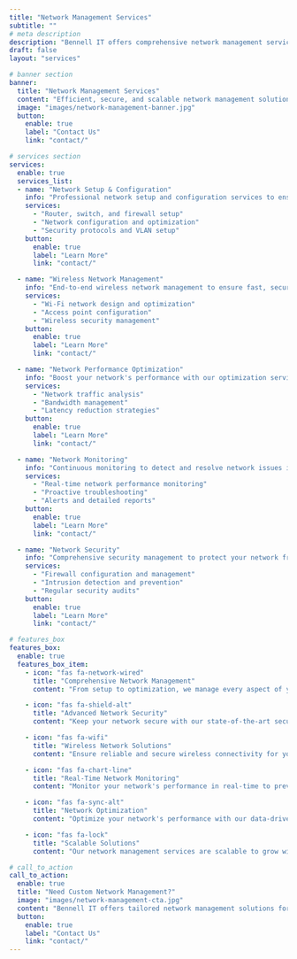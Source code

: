 ```yaml
---
title: "Network Management Services"
subtitle: ""
# meta description
description: "Bennell IT offers comprehensive network management services to ensure secure, reliable, and high-performance networks for your business."
draft: false
layout: "services"

# banner section
banner:
  title: "Network Management Services"
  content: "Efficient, secure, and scalable network management solutions to keep your business connected and secure."
  image: "images/network-management-banner.jpg"
  button:
    enable: true
    label: "Contact Us"
    link: "contact/"

# services section
services:
  enable: true
  services_list:
  - name: "Network Setup & Configuration"
    info: "Professional network setup and configuration services to ensure smooth operations and scalability."
    services:
      - "Router, switch, and firewall setup"
      - "Network configuration and optimization"
      - "Security protocols and VLAN setup"
    button:
      enable: true
      label: "Learn More"
      link: "contact/"

  - name: "Wireless Network Management"
    info: "End-to-end wireless network management to ensure fast, secure, and reliable connectivity for all users."
    services:
      - "Wi-Fi network design and optimization"
      - "Access point configuration"
      - "Wireless security management"
    button:
      enable: true
      label: "Learn More"
      link: "contact/"

  - name: "Network Performance Optimization"
    info: "Boost your network's performance with our optimization services to reduce latency and improve speed."
    services:
      - "Network traffic analysis"
      - "Bandwidth management"
      - "Latency reduction strategies"
    button:
      enable: true
      label: "Learn More"
      link: "contact/"

  - name: "Network Monitoring"
    info: "Continuous monitoring to detect and resolve network issues in real-time, ensuring maximum uptime."
    services:
      - "Real-time network performance monitoring"
      - "Proactive troubleshooting"
      - "Alerts and detailed reports"
    button:
      enable: true
      label: "Learn More"
      link: "contact/"

  - name: "Network Security"
    info: "Comprehensive security management to protect your network from external threats."
    services:
      - "Firewall configuration and management"
      - "Intrusion detection and prevention"
      - "Regular security audits"
    button:
      enable: true
      label: "Learn More"
      link: "contact/"

# features_box
features_box:
  enable: true
  features_box_item:
    - icon: "fas fa-network-wired"
      title: "Comprehensive Network Management"
      content: "From setup to optimization, we manage every aspect of your network for maximum performance."

    - icon: "fas fa-shield-alt"
      title: "Advanced Network Security"
      content: "Keep your network secure with our state-of-the-art security protocols and 24/7 monitoring."

    - icon: "fas fa-wifi"
      title: "Wireless Network Solutions"
      content: "Ensure reliable and secure wireless connectivity for your entire organization."

    - icon: "fas fa-chart-line"
      title: "Real-Time Network Monitoring"
      content: "Monitor your network's performance in real-time to prevent downtime and resolve issues quickly."

    - icon: "fas fa-sync-alt"
      title: "Network Optimization"
      content: "Optimize your network's performance with our data-driven solutions."

    - icon: "fas fa-lock"
      title: "Scalable Solutions"
      content: "Our network management services are scalable to grow with your business."

# call_to_action
call_to_action:
  enable: true
  title: "Need Custom Network Management?"
  image: "images/network-management-cta.jpg"
  content: "Bennell IT offers tailored network management solutions for businesses of all sizes. Contact us today for a custom plan."
  button:
    enable: true
    label: "Contact Us"
    link: "contact/"
---
```

